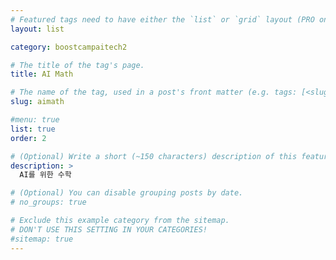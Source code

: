 ```yaml
---
# Featured tags need to have either the `list` or `grid` layout (PRO only).
layout: list

category: boostcampaitech2

# The title of the tag's page.
title: AI Math

# The name of the tag, used in a post's front matter (e.g. tags: [<slug>]).
slug: aimath

#menu: true
list: true
order: 2

# (Optional) Write a short (~150 characters) description of this featured tag.
description: >
  AI를 위한 수학

# (Optional) You can disable grouping posts by date.
# no_groups: true

# Exclude this example category from the sitemap.
# DON'T USE THIS SETTING IN YOUR CATEGORIES!
#sitemap: true
---
```

